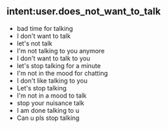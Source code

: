 ## intent:user.does_not_want_to_talk
- bad time for talking
- I don't want to talk
- let's not talk
- I'm not talking to you anymore
- I don't want to talk to you
- let's stop talking for a minute
- I'm not in the mood for chatting
- I don't like talking to you
- Let's stop talking
- I'm not in a mood to talk
- stop your nuisance talk
- I am done talking to u
- Can u pls stop talking
